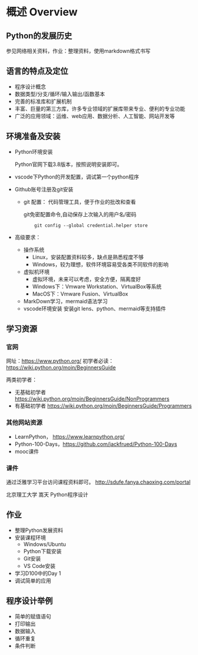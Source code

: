 # 概述 Overview

## Python的发展历史

参见网络相关资料，作业：整理资料，使用markdown格式书写

## 语言的特点及定位

* 程序设计概念
* 数据类型/分支/循环/输入输出/函数基本
* 完善的标准库和扩展机制
* 丰富、巨量的第三方库，许多专业领域的扩展库带来专业、便利的专业功能
* 广泛的应用领域：运维、web应用、数据分析、人工智能、网站开发等

## 环境准备及安装

* Python环境安装

  Python官网下载3.8版本，按照说明安装即可。

* vscode下Python的开发配置，调试第一个python程序

* Github账号注册及git安装
  * git 配置：
    代码管理工具，便于作业的批改和查看

    git免密配置命令,自动保存上次输入的用户名/密码
    ~~~git
        git config --global credential.helper store
    ~~~

* 高级要求：
  * 操作系统
    * Linux，安装配置资料较多，缺点是熟悉程度不够
    * Windows，较为理想，软件环境容易受各类不同软件的影响
  * 虚拟机环境
    * 虚拟环境，未来可以考虑，安全方便，隔离度好
    * Windows下：Vmware Workstation、VirtualBox等系统
    * MacOS下：Vmware Fusion、VirtualBox
  * MarkDown学习，mermaid语法学习
  * vscode环境安装
    安装git lens、python、mermaid等支持插件
  
## 学习资源

### 官网

网址：<https://www.python.org/>
初学者必读：<https://wiki.python.org/moin/BeginnersGuide>

两类初学者：

* 无基础初学者
  <https://wiki.python.org/moin/BeginnersGuide/NonProgrammers>
* 有基础初学者
  <https://wiki.python.org/moin/BeginnersGuide/Programmers>

### 其他网站资源

* LearnPython， <https://www.learnpython.org/>
* Python-100-Days，<https://github.com/jackfrued/Python-100-Days>
* mooc课件

### 课件

通过泛雅学习平台访问课程资料即可。
<http://sdufe.fanya.chaoxing.com/portal>

北京理工大学 嵩天 Python程序设计

## 作业

* 整理Python发展资料
* 安装课程环境
  * Windows/Ubuntu
  * Python下载安装
  * Git安装
  * VS Code安装
* 学习D100中的Day 1
* 调试简单的应用


## 程序设计举例

* 简单的赋值语句
* 打印输出
* 数据输入
* 循环重复
* 条件判断


